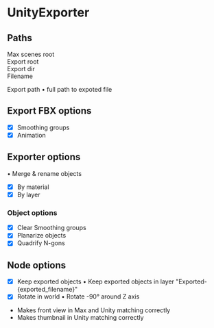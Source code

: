 # UnityExporter  

## Paths  

Max scenes root  
Export root  
Export dir  
Filename  

Export path • full path to expoted file  

## Export FBX options  
- [x] Smoothing groups  
- [x] Animation  

## Exporter options  
• Merge & rename objects  

- [x] By material  
- [x] By layer  

###  Object options  
- [x] Clear Smoothing groups  
- [x] Planarize objects  
- [x] Quadrify N-gons  

## Node options  
- [x] Keep exported objects • Keep exported objects in layer "Exported-{exported_filename}"  
- [x] Rotate in world  • Rotate -90° around Z axis  
- Makes front view in Max and Unity matching correctly  
- Makes thumbnail in Unity matching correctly  


  